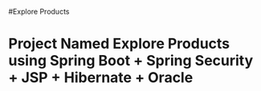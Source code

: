 #Explore Products
# Project Named Explore Products using Spring Boot + Spring Security + JSP + Hibernate + Oracle
